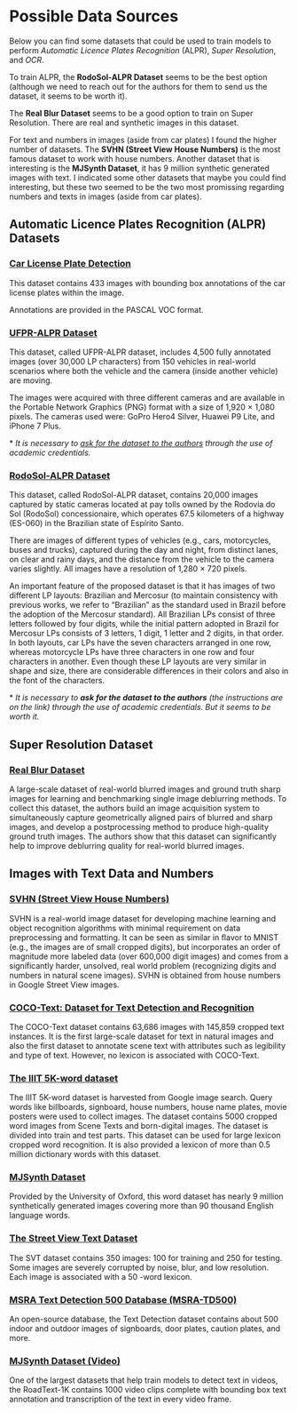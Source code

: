 # **Possible Data Sources**

Below you can find some datasets that could be used to train models to perform *Automatic Licence Plates Recognition* (ALPR), *Super Resolution*, and *OCR*.

To train ALPR, the **RodoSol-ALPR Dataset** seems to be the best option (although we need to reach out for the authors for them to send us the dataset, it seems to be worth it).

The **Real Blur Dataset** seems to be a good option to train on Super Resolution. There are real and synthetic images in this dataset.

For text and numbers in images (aside from car plates) I found the higher number of datasets. The **SVHN (Street View House Numbers)** is the most famous dataset to work with house numbers. Another dataset that is interesting is the **MJSynth Dataset**, it has 9 million synthetic generated images with text. I indicated some other datasets that maybe you could find interesting, but these two seemed to be the two most promissing regarding numbers and texts in images (aside from car plates).

## **Automatic Licence Plates Recognition (ALPR) Datasets**
### [**Car License Plate Detection**](https://www.kaggle.com/datasets/andrewmvd/car-plate-detection)
This dataset contains 433 images with bounding box annotations of the car license plates within the image.

Annotations are provided in the PASCAL VOC format.

### [**UFPR-ALPR Dataset**](https://web.inf.ufpr.br/vri/databases/ufpr-alpr/)
This dataset, called UFPR-ALPR dataset, includes 4,500 fully annotated images (over 30,000 LP characters) from 150 vehicles in real-world scenarios where both the vehicle and the camera (inside another vehicle) are moving.

The images were acquired with three different cameras and are available in the Portable Network Graphics (PNG) format with a size of 1,920 × 1,080 pixels. The cameras used were: GoPro Hero4 Silver, Huawei P9 Lite, and iPhone 7 Plus.

\* *It is necessary to [ask for the dataset to the authors](https://web.inf.ufpr.br/vri/databases/ufpr-alpr/license-agreement/) through the use of academic credentials.*

### [**RodoSol-ALPR Dataset**](https://github.com/raysonlaroca/rodosol-alpr-dataset)
This dataset, called RodoSol-ALPR dataset, contains 20,000 images captured by static cameras located at pay tolls owned by the Rodovia do Sol (RodoSol) concessionaire, which operates 67.5 kilometers of a highway (ES-060) in the Brazilian state of Espírito Santo.

There are images of different types of vehicles (e.g., cars, motorcycles, buses and trucks), captured during the day and night, from distinct lanes, on clear and rainy days, and the distance from the vehicle to the camera varies slightly. All images have a resolution of 1,280 × 720 pixels.

An important feature of the proposed dataset is that it has images of two different LP layouts: Brazilian and Mercosur (to maintain consistency with previous works, we refer to “Brazilian” as the standard used in Brazil before the adoption of the Mercosur standard). All Brazilian LPs consist of three letters followed by four digits, while the initial pattern adopted in Brazil for Mercosur LPs consists of 3 letters, 1 digit, 1 letter and 2 digits, in that order. In both layouts, car LPs have the seven characters arranged in one row, whereas motorcycle LPs have three characters in one row and four characters in another. Even though these LP layouts are very similar in shape and size, there are considerable differences in their colors and also in the font of the characters.

\* *It is necessary to **ask for the dataset to the authors** (the instructions are on the link) through the use of academic credentials. But it seems to be worth it.* 

## **Super Resolution Dataset**

### [**Real Blur Dataset**](http://cg.postech.ac.kr/research/realblur/)
A large-scale dataset of real-world blurred images and ground truth sharp images for learning and benchmarking single image deblurring methods. To collect this dataset, the authors build an image acquisition system to simultaneously capture geometrically aligned pairs of blurred and sharp images, and develop a postprocessing method to produce high-quality ground truth images. The authors show that this dataset can significantly help to improve deblurring quality for real-world blurred images. 

## **Images with Text Data and Numbers**

### [**SVHN (Street View House Numbers)**](http://ufldl.stanford.edu/housenumbers/)
SVHN is a real-world image dataset for developing machine learning and object recognition algorithms with minimal requirement on data preprocessing and formatting. It can be seen as similar in flavor to MNIST (e.g., the images are of small cropped digits), but incorporates an order of magnitude more labeled data (over 600,000 digit images) and comes from a significantly harder, unsolved, real world problem (recognizing digits and numbers in natural scene images). SVHN is obtained from house numbers in Google Street View images. 

### [**COCO-Text: Dataset for Text Detection and Recognition**](https://vision.cornell.edu/se3/coco-text-2/)
The COCO-Text dataset contains 63,686 images with 145,859 cropped text instances. It is the first large-scale dataset for text in natural images and also the first dataset to annotate scene text with attributes such as legibility and type of text. However, no lexicon is associated with COCO-Text.

### [**The IIIT 5K-word dataset**](https://cvit.iiit.ac.in/research/projects/cvit-projects/the-iiit-5k-word-dataset)
The IIIT 5K-word dataset is harvested from Google image search. Query words like billboards, signboard, house numbers, house name plates, movie posters were used to collect images. The dataset contains 5000 cropped word images from Scene Texts and born-digital images. The dataset is divided into train and test parts. This dataset can be used for large lexicon cropped word recognition. It is also provided a lexicon of more than 0.5 million dictionary words with this dataset.

### [**MJSynth Dataset**](https://www.robots.ox.ac.uk/~vgg/data/text/)
Provided by the University of Oxford, this word dataset has nearly 9 million synthetically generated images covering more than 90 thousand English language words.

### [**The Street View Text Dataset**](http://www.iapr-tc11.org/mediawiki/index.php/The_Street_View_Text_Dataset)
The SVT dataset contains 350 images: 100 for training and 250 for testing. Some images are severely corrupted by noise, blur, and low resolution. Each image is associated with a 50 -word lexicon.

### [**MSRA Text Detection 500 Database (MSRA-TD500)**](http://www.iapr-tc11.org/mediawiki/index.php/MSRA_Text_Detection_500_Database_(MSRA-TD500))
An open-source database, the Text Detection dataset contains about 500 indoor and outdoor images of signboards, door plates, caution plates, and more.

### [**MJSynth Dataset (Video)**](https://www.robots.ox.ac.uk/~vgg/data/text/)
One of the largest datasets that help train models to detect text in videos, the RoadText-1K contains 1000 video clips complete with bounding box text annotation and transcription of the text in every video frame.
